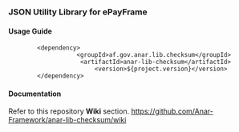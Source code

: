 ### JSON Utility Library for ePayFrame

#### Usage Guide

```
		<dependency>
	               <groupId>af.gov.anar.lib.checksum</groupId>
	                <artifactId>anar-lib-checksum</artifactId>
                        <version>${project.version}</version>
		</dependency>

```


#### Documentation

Refer to this repository **Wiki** section.
https://github.com/Anar-Framework/anar-lib-checksum/wiki